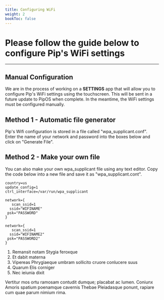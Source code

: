 ```yaml
---
title: Configuring WiFi
weight: 2
bookToc: false
---
```


# Please follow the guide below to configure Pip's WiFi settings

---

## Manual Configuration

We are in the process of working on a **SETTINGS** app that will allow you to configure Pip's WiFi settings using the touchscreen. This will be sent in a future update to PipOS when complete. In the meantime, the WiFi settings must be configured manually.

## Method 1 - Automatic file generator

Pip's Wifi configuration is stored in a file called "wpa_supplicant.conf". Enter the name of your network and password into the boxes below and click on "Generate File".

## Method 2 - Make your own file

You can also make your own wpa_supplicant file using any text editor. Copy the code below into a new file and save it as "wpa_supplicant.cont".


	country=us
	update_config=1
	ctrl_interface=/var/run/wpa_supplicant

	network={
 	   scan_ssid=1
 	  ssid="WIFINAME"
 	 psk="PASSWORD"
	}
	
	network={
 	   scan_ssid=1
 	  ssid="WIFINAME2"
 	 psk="PASSWORD2"
	}


1. Remansit notam Stygia feroxque
2. Et dabit materna
3. Vipereas Phrygiaeque umbram sollicito cruore conlucere suus
4. Quarum Elis corniger
5. Nec ieiunia dixit

Vertitur mos ortu ramosam contudit dumque; placabat ac lumen. Coniunx Amoris
spatium poenamque cavernis Thebae Pleiadasque ponunt, rapiare cum quae parum
nimium rima.


